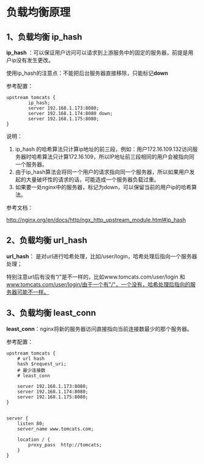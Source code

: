 # 负载均衡原理

## 1、负载均衡 ip_hash

**ip_hash** ：可以保证用户访问可以请求到上游服务中的固定的服务器，前提是用户ip没有发生更改。

使用ip_hash的注意点：不能把后台服务器直接移除，只能标记**down**

参考配置：

```
upstream tomcats {
        ip_hash;
        server 192.168.1.173:8080;
        server 192.168.1.174:8080 down;
        server 192.168.1.175:8080;
}
```

说明：

1. ip_hash 的哈希算法只计算ip地址的前三段，例如：用户172.16.109.132访问服务器时哈希算法只计算172.16.109，所以IP地址前三段相同的用户会被指向同一个服务器。
2. 由于ip_hash算法会将同一个用户的请求指向同一个服务器，所以如果用户发起的大量破坏性的请求的话，可能造成一个服务器负载过重。
3. 如果要一处nginx中的服务器，标记为down，可以保留当前的用户ip的哈希算法。

参考文档：

http://nginx.org/en/docs/http/ngx_http_upstream_module.html#ip_hash

## 2、负载均衡 url_hash

**url_hash**： 是对url进行哈希处理，比如/user/login，哈希处理后指向一个服务器处理；

特别注意url后有没有“/"是不一样的，比如www.tomcats.com/user/login 和 www.tomcats.com/user/login/由于一个有"/"，一个没有，哈希处理后指向的服务器可能不一样。

## 3、负载均衡 least_conn

**least_conn**：nginx将新的服务器访问直接指向当前连接数最少的那个服务器。

参考配置：

```
upstream tomcats {
    # url hash
    hash $request_uri;
    # 最少连接数
    # least_conn

    server 192.168.1.173:8080;
    server 192.168.1.174:8080;
    server 192.168.1.175:8080;
}


server {
    listen 80;
    server_name www.tomcats.com;

    location / {
        proxy_pass  http://tomcats;
    }
}
```

